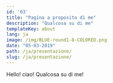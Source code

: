 ```yaml
---
id: '03'
title: "Pagina a proposito di me"
description: "Qualcosa su di me"
templateKey: about
lang: ja
image: /img/BLUE-round1-8-COLORED.png
date: "05-03-2019"
path: /ja/presentazione/
slug: /ja/presentazione/
---
```


Hello! ciao! Qualcosa su di me!

